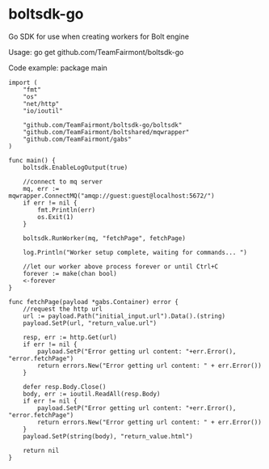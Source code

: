 # boltsdk-go
Go SDK for use when creating workers for Bolt engine

Usage:
go get github.com/TeamFairmont/boltsdk-go

Code example:
    package main

    import (
        "fmt"
        "os"
        "net/http"
    	"io/ioutil"

        "github.com/TeamFairmont/boltsdk-go/boltsdk"
    	"github.com/TeamFairmont/boltshared/mqwrapper"
    	"github.com/TeamFairmont/gabs"
    )

    func main() {
        boltsdk.EnableLogOutput(true)

        //connect to mq server
    	mq, err := mqwrapper.ConnectMQ("amqp://guest:guest@localhost:5672/")
    	if err != nil {
    		fmt.Println(err)
    		os.Exit(1)
    	}

        boltsdk.RunWorker(mq, "fetchPage", fetchPage)

        log.Println("Worker setup complete, waiting for commands... ")

    	//let our worker above process forever or until Ctrl+C
    	forever := make(chan bool)
    	<-forever
    }

    func fetchPage(payload *gabs.Container) error {
    	//request the http url
    	url := payload.Path("initial_input.url").Data().(string)
    	payload.SetP(url, "return_value.url")

    	resp, err := http.Get(url)
    	if err != nil {
    		payload.SetP("Error getting url content: "+err.Error(), "error.fetchPage")
    		return errors.New("Error getting url content: " + err.Error())
    	}

    	defer resp.Body.Close()
    	body, err := ioutil.ReadAll(resp.Body)
    	if err != nil {
    		payload.SetP("Error getting url content: "+err.Error(), "error.fetchPage")
    		return errors.New("Error getting url content: " + err.Error())
    	}
    	payload.SetP(string(body), "return_value.html")

    	return nil
    }
